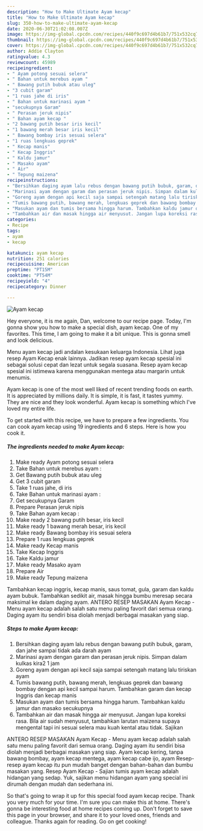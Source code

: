 ```yaml
---
description: "How to Make Ultimate Ayam kecap"
title: "How to Make Ultimate Ayam kecap"
slug: 350-how-to-make-ultimate-ayam-kecap
date: 2020-06-30T21:02:08.007Z
image: https://img-global.cpcdn.com/recipes/440f9c697d4b61b7/751x532cq70/ayam-kecap-foto-resep-utama.jpg
thumbnail: https://img-global.cpcdn.com/recipes/440f9c697d4b61b7/751x532cq70/ayam-kecap-foto-resep-utama.jpg
cover: https://img-global.cpcdn.com/recipes/440f9c697d4b61b7/751x532cq70/ayam-kecap-foto-resep-utama.jpg
author: Addie Clayton
ratingvalue: 4.3
reviewcount: 45989
recipeingredient:
- " Ayam potong sesuai selera"
- " Bahan untuk merebus ayam "
- " Bawang putih bubuk atau uleg"
- "3 cubit garam"
- "1 ruas jahe di iris"
- " Bahan untuk marinasi ayam "
- "secukupnya Garam"
- " Perasan jeruk nipis"
- " Bahan ayam kecap "
- "2 bawang putih besar iris kecil"
- "1 bawang merah besar iris kecil"
- " Bawang bombay iris sesuai selera"
- "1 ruas lengkuas geprek"
- " Kecap manis"
- " Kecap Inggris"
- " Kaldu jamur"
- " Masako ayam"
- " Air"
- " Tepung maizena"
recipeinstructions:
- "Bersihkan daging ayam lalu rebus dengan bawang putih bubuk, garam, dan jahe sampai tidak ada darah ayam"
- "Marinasi ayam dengan garam dan perasan jeruk nipis. Simpan dalam kulkas kira2 1 jam"
- "Goreng ayam dengan api kecil saja sampai setengah matang lalu tiriskan ayam"
- "Tumis bawang putih, bawang merah, lengkuas geprek dan bawang bombay dengan api kecil sampai harum. Tambahkan garam dan kecap Inggris dan kecap manis"
- "Masukan ayam dan tumis bersama hingga harum. Tambahkan kaldu jamur dan masako secukupnya"
- "Tambahkan air dan masak hingga air menyusut. Jangan lupa koreksi rasa. Bila air sudah menyusut, tambahkan larutan maizena supaya mengental tapi ini sesuai selera mau kuah kental atau tidak. Sajikan"
categories:
- Recipe
tags:
- ayam
- kecap

katakunci: ayam kecap 
nutrition: 251 calories
recipecuisine: American
preptime: "PT15M"
cooktime: "PT54M"
recipeyield: "4"
recipecategory: Dinner

---
```



![Ayam kecap](https://img-global.cpcdn.com/recipes/440f9c697d4b61b7/751x532cq70/ayam-kecap-foto-resep-utama.jpg)

Hey everyone, it is me again, Dan, welcome to our recipe page. Today, I'm gonna show you how to make a special dish, ayam kecap. One of my favorites. This time, I am going to make it a bit unique. This is gonna smell and look delicious.

Menu ayam kecap jadi andalan kesukaan keluarga Indonesia. Lihat juga resep Ayam Kecap enak lainnya. Jadikan resep ayam kecap spesial ini sebagai solusi cepat dan lezat untuk segala suasana. Resep ayam kecap spesial ini istimewa karena menggunakan mentega atau margarin untuk menumis.

Ayam kecap is one of the most well liked of recent trending foods on earth. It is appreciated by millions daily. It is simple, it is fast, it tastes yummy. They are nice and they look wonderful. Ayam kecap is something which I've loved my entire life.


To get started with this recipe, we have to prepare a few ingredients. You can cook ayam kecap using 19 ingredients and 6 steps. Here is how you cook it.

<!--inarticleads1-->

##### The ingredients needed to make Ayam kecap:

1. Make ready  Ayam potong sesuai selera
1. Take  Bahan untuk merebus ayam :
1. Get  Bawang putih bubuk atau uleg
1. Get 3 cubit garam
1. Take 1 ruas jahe, di iris
1. Take  Bahan untuk marinasi ayam :
1. Get secukupnya Garam
1. Prepare  Perasan jeruk nipis
1. Take  Bahan ayam kecap :
1. Make ready 2 bawang putih besar, iris kecil
1. Make ready 1 bawang merah besar, iris kecil
1. Make ready  Bawang bombay iris sesuai selera
1. Prepare 1 ruas lengkuas geprek
1. Make ready  Kecap manis
1. Take  Kecap Inggris
1. Take  Kaldu jamur
1. Make ready  Masako ayam
1. Prepare  Air
1. Make ready  Tepung maizena


Tambahkan kecap inggris, kecap manis, saus tomat, gula, garam dan kaldu ayam bubuk. Tambahkan sedikit air, masak hingga bumbu meresap secara maksimal ke dalam daging ayam. ANTERO RESEP MASAKAN Ayam Kecap - Menu ayam kecap adalah salah satu menu paling favorit dari semua orang. Daging ayam itu sendiri bisa diolah menjadi berbagai masakan yang siap. 

<!--inarticleads2-->

##### Steps to make Ayam kecap:

1. Bersihkan daging ayam lalu rebus dengan bawang putih bubuk, garam, dan jahe sampai tidak ada darah ayam
1. Marinasi ayam dengan garam dan perasan jeruk nipis. Simpan dalam kulkas kira2 1 jam
1. Goreng ayam dengan api kecil saja sampai setengah matang lalu tiriskan ayam
1. Tumis bawang putih, bawang merah, lengkuas geprek dan bawang bombay dengan api kecil sampai harum. Tambahkan garam dan kecap Inggris dan kecap manis
1. Masukan ayam dan tumis bersama hingga harum. Tambahkan kaldu jamur dan masako secukupnya
1. Tambahkan air dan masak hingga air menyusut. Jangan lupa koreksi rasa. Bila air sudah menyusut, tambahkan larutan maizena supaya mengental tapi ini sesuai selera mau kuah kental atau tidak. Sajikan


ANTERO RESEP MASAKAN Ayam Kecap - Menu ayam kecap adalah salah satu menu paling favorit dari semua orang. Daging ayam itu sendiri bisa diolah menjadi berbagai masakan yang siap. Ayam kecap kering, tanpa bawang bombay, ayam kecap mentega, ayam kecap cabe ijo, ayam Resep-resep ayam kecap itu pun mudah banget dengan bahan-bahan dan bumbu masakan yang. Resep Ayam Kecap - Sajian tumis ayam kecap adalah hidangan yang sedap. Yuk, sajikan menu hidangan ayam yang special ini dirumah dengan mudah dan sederhana ini. 

So that's going to wrap it up for this special food ayam kecap recipe. Thank you very much for your time. I'm sure you can make this at home. There's gonna be interesting food at home recipes coming up. Don't forget to save this page in your browser, and share it to your loved ones, friends and colleague. Thanks again for reading. Go on get cooking!
